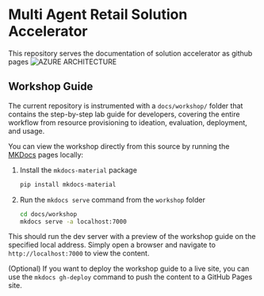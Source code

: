 # Multi Agent Retail Solution Accelerator
This repository serves the documentation of solution accelerator as github pages
![AZURE ARCHITECTURE](https://github.com/user-attachments/assets/8b33bc06-8a6a-49ee-be57-66f3b7cb88ca)


## Workshop Guide
The current repository is instrumented with a `docs/workshop/` folder that contains the step-by-step lab guide for developers, covering the entire workflow from resource provisioning to ideation, evaluation, deployment, and usage.

You can view the workshop directly from this source by running the [MKDocs](https://www.mkdocs.org/) pages locally:

1. Install the `mkdocs-material` package

    ```bash
    pip install mkdocs-material
    ```

2. Run the `mkdocs serve` command from the `workshop` folder

    ```bash
    cd docs/workshop
    mkdocs serve -a localhost:7000
    ```

This should run the dev server with a preview of the workshop guide on the specified local address. Simply open a browser and navigate to `http://localhost:7000` to view the content.

(Optional) If you want to deploy the workshop guide to a live site, you can use the `mkdocs gh-deploy` command to push the content to a GitHub Pages site.

